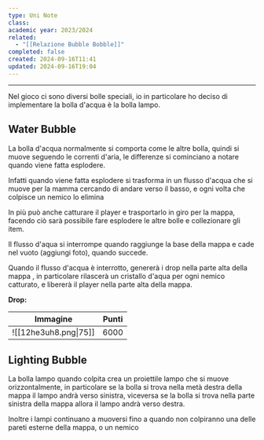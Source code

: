 ```yaml
---
type: Uni Note
class: 
academic year: 2023/2024
related:
  - "[[Relazione Bubble Bobble]]"
completed: false
created: 2024-09-16T11:41
updated: 2024-09-16T19:04
---
```

---

Nel gioco ci sono diversi bolle speciali, io in particolare ho deciso di implementare la bolla d'acqua è la bolla lampo.

## Water Bubble

La bolla d'acqua normalmente si comporta come le altre bolla, quindi si muove seguendo le correnti d'aria, le differenze si cominciano a notare quando viene fatta esplodere.

Infatti quando viene fatta esplodere si trasforma in un flusso d'acqua che si muove per la mamma cercando di andare verso il basso, e ogni volta che colpisce un nemico lo elimina

In più può anche catturare il player e trasportarlo in giro per la mappa, facendo ciò sarà possibile fare esplodere le altre bolle e collezionare gli item.

Il flusso d'aqua si interrompe quando raggiunge la base della mappa e cade nel vuoto (aggiungi foto), quando succede.

Quando il flusso d'acqua è interrotto, genererà i drop nella parte alta della mappa , in particolare rilascerà un cristallo d'aqua per ogni nemico catturato,  e libererà il player nella parte alta della mappa.

**Drop:**

| Immagine              | Punti |
| --------------------- | ----- |
| ![[12he3uh8.png\|75]] | 6000  |

## Lighting Bubble

La bolla lampo quando colpita crea un proiettile lampo che si muove orizzontalmente, in particolare se la bolla si trova nella metà destra della mappa il lampo andrà verso sinistra, viceversa se la bolla si trova nella parte sinistra della mappa allora il lampo andrà verso destra.

Inoltre i lampi continuano a muoversi fino a quando non colpiranno una delle pareti esterne della mappa, o un nemico